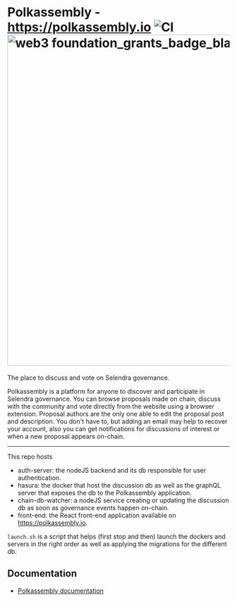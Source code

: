 # Polkassembly - https://polkassembly.io ![CI](https://github.com/Premiurly/polkassembly/workflows/CI/badge.svg?branch=master) <img width="750" alt="web3 foundation_grants_badge_black" src="https://user-images.githubusercontent.com/874046/119712025-cb8ae900-be7d-11eb-9ca7-cac14991bb5e.png">

The place to discuss and vote on Selendra governance.

Polkassembly is a platform for anyone to discover and participate in Selendra governance. You can browse proposals made on chain, discuss with the community and vote directly from the website using a browser extension. Proposal authors are the only one able to edit the proposal post and description. You don't have to, but adding an email may help to recover your account, also you can get notifications for discussions of interest or when a new proposal appears on-chain.

---

This repo hosts 
- auth-server: the nodeJS backend and its db responsible for user authentication.
- hasura: the docker that host the discussion db as well as the graphQL server that exposes the db to the Polkassembly application.
- chain-db-watcher: a nodeJS service creating or updating the discussion db as soon as governance events happen on-chain.
- front-end: the React front-end application available on https://polkassembly.io.

`launch.sh` is a script that helps (first stop and then) launch the dockers and servers in the right order as well as applying the migrations for the different db.

## Documentation

- [Polkassembly documentation](docs/docs.md)
